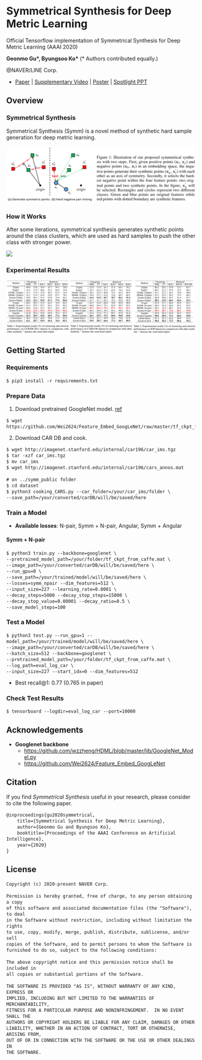 # Symmetrical Synthesis for Deep Metric Learning

Official Tensorflow implementation of Symmetrical Synthesis for Deep Metric Learning (AAAI 2020)

**Geonmo Gu\*, Byungsoo Ko\*** (* Authors contributed equally.)

@NAVER/LINE Corp.

- [Paper](https://arxiv.org/abs/2001.11658) | [Supplementary Video](https://www.youtube.com/watch?v=X9mJJKDokEU&feature=youtu.be) | [Poster](https://www.slideshare.net/ByungSooKo1/poster-symmetrical-synthesis-for-deep-metric-learning-aaai2020) | [Spotlight PPT](https://www.slideshare.net/ByungSooKo1/spotlight-ppt-symmetrical-synthesis-for-deep-metric-learning-aaai2020)

## Overview
### Symmetrical Synthesis
Symmetrical Synthesis (Symm) is a novel method of synthetic hard sample generation for deep metric learning.

<img src="figures/teaser.png">

### How it Works
After some iterations, symmetrical synthesis generates synthetic points around the class clusters, which are used as hard samples to push the other class with stronger power.

<img src="figures/Supplementary_video.gif">

### Experimental Results

<img src="figures/results.png">

## Getting Started

### Requirements

```
$ pip3 install -r requirements.txt
```

### Prepare Data

1. Download pretrained GoogleNet model. [ref](https://github.com/Wei2624/Feature_Embed_GoogLeNet)
```
$ wget https://github.com/Wei2624/Feature_Embed_GoogLeNet/raw/master/tf_ckpt_from_caffe.mat
```
2. Download CAR DB and cook.

```
$ wget http://imagenet.stanford.edu/internal/car196/car_ims.tgz
$ tar -xzf car_ims.tgz
$ mv car_ims
$ wget http://imagenet.stanford.edu/internal/car196/cars_annos.mat

# on ../symm_public folder
$ cd dataset
$ python3 cooking_CARS.py --car_folder=/your/car_ims/folder \
--save_path=/your/converted/carDB/will/be/saved/here
```

### Train a Model

- **Available losses**: N-pair, Symm + N-pair, Angular, Symm + Angular

#### Symm + N-pair
```
$ python3 train.py --backbone=googlenet \
--pretrained_model_path=/your/folder/tf_ckpt_from_caffe.mat \
--image_path=/your/converted/carDB/will/be/saved/here \
--run_gpu=0 \
--save_path=/your/trained/model/will/be/saved/here \
--losses=symm_npair --dim_features=512 \
--input_size=227 --learning_rate=0.0001 \
--decay_steps=5000 --decay_stop_steps=15000 \
--decay_stop_value=0.00001 --decay_ratio=0.5 \
--save_model_steps=100
```

### Test a Model
```
$ python3 test.py --run_gpu=1 --model_path=/your/trained/model/will/be/saved/here \
--image_path=/your/converted/carDB/will/be/saved/here \
--batch_size=512 --backbone=googlenet \
--pretrained_model_path=/your/folder/tf_ckpt_from_caffe.mat \
--log_path=eval_log_car \
--input_size=227 --start_idx=0 --dim_features=512
```
+ Best recall@1: 0.77 (0.765 in paper)

### Check Test Results
```
$ tensorboard --logdir=eval_log_car --port=10000
```

## Acknowledgements

+ **Googlenet backbone**
  + https://github.com/wzzheng/HDML/blob/master/lib/GoogleNet_Model.py
  + https://github.com/Wei2624/Feature_Embed_GoogLeNet
  
## Citation
If you find *Symmetrical Synthesis* useful in your research, please consider to cite the following paper.

```
@inproceedings{gu2020symmetrical,
    title={Symmetrical Synthesis for Deep Metric Learning},
    author={Geonmo Gu and Byungsoo Ko},
    booktitle={Proceedings of the AAAI Conference on Artificial Intelligence},
    year={2020}
}
```

## License

```
Copyright (c) 2020-present NAVER Corp.

Permission is hereby granted, free of charge, to any person obtaining a copy
of this software and associated documentation files (the "Software"), to deal
in the Software without restriction, including without limitation the rights
to use, copy, modify, merge, publish, distribute, sublicense, and/or sell
copies of the Software, and to permit persons to whom the Software is
furnished to do so, subject to the following conditions:

The above copyright notice and this permission notice shall be included in
all copies or substantial portions of the Software.

THE SOFTWARE IS PROVIDED "AS IS", WITHOUT WARRANTY OF ANY KIND, EXPRESS OR
IMPLIED, INCLUDING BUT NOT LIMITED TO THE WARRANTIES OF MERCHANTABILITY,
FITNESS FOR A PARTICULAR PURPOSE AND NONINFRINGEMENT.  IN NO EVENT SHALL THE
AUTHORS OR COPYRIGHT HOLDERS BE LIABLE FOR ANY CLAIM, DAMAGES OR OTHER
LIABILITY, WHETHER IN AN ACTION OF CONTRACT, TORT OR OTHERWISE, ARISING FROM,
OUT OF OR IN CONNECTION WITH THE SOFTWARE OR THE USE OR OTHER DEALINGS IN
THE SOFTWARE.
```

